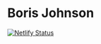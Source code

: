 # Boris Johnson
 
[![Netlify Status](https://api.netlify.com/api/v1/badges/a362b146-5ced-46cd-835a-6ee27fc0e614/deploy-status)](https://app.netlify.com/sites/amazing-yalow-bd7a61/deploys)